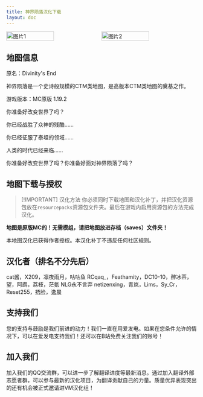 ```yaml
---
title: 神界陨落汉化下载
layout: doc
---
```


<div style="display: flex">
  <img src="https://s11.ax1x.com/2024/02/25/pFalbNR.jpg" style="width:50%" alt="图片1">
  <img src="https://s11.ax1x.com/2024/02/25/pFaMYKe.png" style="width:50%" alt="图片2">
</div>

## 地图信息

原名：Divinity's End

神界陨落是一个史诗般规模的CTM类地图，是高版本CTM类地图的奠基之作。

游戏版本：MC原版 1.19.2


你准备好改变世界了吗？

你已经战胜了众神的残酷……

你已经征服了泰坦的领域……

人类的时代已经来临……

你准备好改变世界了吗？你准备好面对神界陨落了吗？

<DownloadLinks :methods="[
  { id: 'dl', text: '下载地图和汉化', icon: '/imgs/svg/lanzou.svg', link: 'https://vmhanhuazu.lanzouo.com/s/divinity' },
  { id: 'bilibili', text: '宣传片与汉化教程', icon: '/imgs/svg/bilibili.svg', link: 'https://www.bilibili.com/video/BV1kx421C7ds' },
  { id: 'lazy', text: '懒汉下载', icon: '/imgs/logo/logo_64.png', link: '/lazy/' }
]" />

## 地图下载与授权

> [!IMPORTANT] 汉化方法
> 你必须同时下载地图和汉化补丁，并把汉化资源包放在`resourcepacks`资源包文件夹。最后在游戏内启用资源包的方法完成汉化。

**地图是原版MC的！无需模组，请把地图放进存档（saves）文件夹！**

本地图汉化已获得作者授权。本汉化补丁不违反任何社区规则。

## 汉化者（排名不分先后）

cat酱，X209，凛夜雨月，咕咕鱼 RCqaq_，Feathamity，DC10-10，醉冰茶，望，阿鹉，荔枝，茫氪 NLG永不言弃 netizenxing，青岚，Lims，Sy_Cr，Reset255，捂脸，逸晨

## 支持我们

您的支持与鼓励是我们前进的动力！我们一直在用爱发电。如果在您条件允许的情况下，可以在爱发电支持我们！还可以在B站免费关注我们的账号！

## 加入我们

加入我们的QQ交流群，可以进一步了解翻译进度等最新消息。通过加入翻译外部志愿者群，可以参与最新的汉化项目，为翻译贡献自己的力量。质量优异表现突出的还有机会被正式邀请进VM汉化组！
